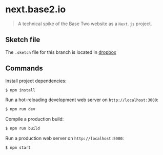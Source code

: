 # next.base2.io

> A technical spike of the Base Two website as a `Next.js` project.

## Sketch file

The `.sketch` file for this branch is located in [dropbox](https://www.dropbox.com/s/tga9x94kqkxztzq/base2io--next.sketch?dl=0)

## Commands

Install project dependencies:

```sh
$ npm install
```

Run a hot-reloading development web server on `http://localhost:3000`:

```sh
$ npm run dev
```

Compile a production build:

```sh
$ npm run build
```

Run a production web server on `http://localhost:5000`:

```sh
$ npm start
```
